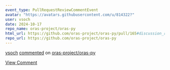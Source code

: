```yaml
---
event_type: PullRequestReviewCommentEvent
avatar: "https://avatars.githubusercontent.com/u/814322?"
user: vsoch
date: 2024-10-17
repo_name: oras-project/oras-py
html_url: https://github.com/oras-project/oras-py/pull/165#discussion_r1805159973
repo_url: https://github.com/oras-project/oras-py
---
```


<a href='https://github.com/vsoch' target='_blank'>vsoch</a> <a href='https://github.com/oras-project/oras-py/pull/165#discussion_r1805159973' target='_blank'>commented</a> on <a href='https://github.com/oras-project/oras-py' target='_blank'>oras-project/oras-py</a>

<a href='https://github.com/oras-project/oras-py/pull/165#discussion_r1805159973' target='_blank'>View Comment</a>